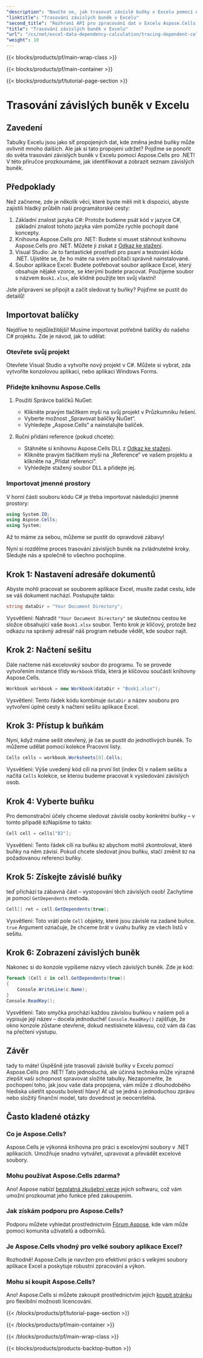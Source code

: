 ```yaml
---
"description": "Naučte se, jak trasovat závislé buňky v Excelu pomocí Aspose.Cells pro .NET v tomto snadno srozumitelném tutoriálu."
"linktitle": "Trasování závislých buněk v Excelu"
"second_title": "Rozhraní API pro zpracování dat v Excelu Aspose.Cells v .NET"
"title": "Trasování závislých buněk v Excelu"
"url": "/cs/net/excel-data-dependency-calculation/tracing-dependent-cells-in-excel/"
"weight": 10
---
```


{{< blocks/products/pf/main-wrap-class >}}

{{< blocks/products/pf/main-container >}}

{{< blocks/products/pf/tutorial-page-section >}}

# Trasování závislých buněk v Excelu

## Zavedení

Tabulky Excelu jsou jako síť propojených dat, kde změna jedné buňky může ovlivnit mnoho dalších. Ale jak si tato propojení udržet? Pojďme se ponořit do světa trasování závislých buněk v Excelu pomocí Aspose.Cells pro .NET! V této příručce prozkoumáme, jak identifikovat a zobrazit seznam závislých buněk. 

## Předpoklady

Než začneme, zde je několik věcí, které byste měli mít k dispozici, abyste zajistili hladký průběh naší programátorské cesty:

1. Základní znalost jazyka C#: Protože budeme psát kód v jazyce C#, základní znalost tohoto jazyka vám pomůže rychle pochopit dané koncepty.
2. Knihovna Aspose.Cells pro .NET: Budete si muset stáhnout knihovnu Aspose.Cells pro .NET. Můžete ji získat z [Odkaz ke stažení](https://releases.aspose.com/cells/net/).
3. Visual Studio: Je to fantastické prostředí pro psaní a testování kódu .NET. Ujistěte se, že ho máte na svém počítači správně nainstalované. 
4. Soubor aplikace Excel: Budete potřebovat soubor aplikace Excel, který obsahuje nějaké vzorce, se kterými budete pracovat. Použijeme soubor s názvem `Book1.xlsx`, ale klidně použijte ten svůj vlastní!

Jste připraveni se připojit a začít sledovat ty buňky? Pojďme se pustit do detailů!

## Importovat balíčky

Nejdříve to nejdůležitější! Musíme importovat potřebné balíčky do našeho C# projektu. Zde je návod, jak to udělat:

### Otevřete svůj projekt

Otevřete Visual Studio a vytvořte nový projekt v C#. Můžete si vybrat, zda vytvoříte konzolovou aplikaci, nebo aplikaci Windows Forms.

### Přidejte knihovnu Aspose.Cells

1. Použití Správce balíčků NuGet: 
   - Klikněte pravým tlačítkem myši na svůj projekt v Průzkumníku řešení.
   - Vyberte možnost „Spravovat balíčky NuGet“.
   - Vyhledejte „Aspose.Cells“ a nainstalujte balíček.

2. Ruční přidání reference (pokud chcete): 
   - Stáhněte si knihovnu Aspose.Cells DLL z [Odkaz ke stažení](https://releases.aspose.com/cells/net/).
   - Klikněte pravým tlačítkem myši na „Reference“ ve vašem projektu a klikněte na „Přidat referenci“.
   - Vyhledejte stažený soubor DLL a přidejte jej.

### Importovat jmenné prostory

V horní části souboru kódu C# je třeba importovat následující jmenné prostory:

```csharp
using System.IO;
using Aspose.Cells;
using System;
```

Až to máme za sebou, můžeme se pustit do opravdové zábavy!

Nyní si rozdělme proces trasování závislých buněk na zvládnutelné kroky. Sledujte nás a společně to všechno pochopíme.

## Krok 1: Nastavení adresáře dokumentů

Abyste mohli pracovat se souborem aplikace Excel, musíte zadat cestu, kde se váš dokument nachází. Postupujte takto:

```csharp
string dataDir = "Your Document Directory";
```

Vysvětlení: Nahradit `"Your Document Directory"` se skutečnou cestou ke složce obsahující vaše `Book1.xlsx` soubor. Tento krok je klíčový, protože bez odkazu na správný adresář náš program nebude vědět, kde soubor najít.

## Krok 2: Načtení sešitu

Dále načteme náš excelovský soubor do programu. To se provede vytvořením instance třídy `Workbook` třída, která je klíčovou součástí knihovny Aspose.Cells.

```csharp
Workbook workbook = new Workbook(dataDir + "Book1.xlsx");
```

Vysvětlení: Tento řádek kódu kombinuje `dataDir` a název souboru pro vytvoření úplné cesty k načtení sešitu aplikace Excel. 

## Krok 3: Přístup k buňkám

Nyní, když máme sešit otevřený, je čas se pustit do jednotlivých buněk. To můžeme udělat pomocí kolekce Pracovní listy.

```csharp
Cells cells = workbook.Worksheets[0].Cells;
```

Vysvětlení: Výše uvedený kód cílí na první list (index 0) v našem sešitu a načítá `Cells` kolekce, se kterou budeme pracovat k vysledování závislých osob.

## Krok 4: Vyberte buňku

Pro demonstrační účely chceme sledovat závislé osoby konkrétní buňky – v tomto případě `B2`Napišme to takto:

```csharp
Cell cell = cells["B2"];
```

Vysvětlení: Tento řádek cílí na buňku `B2` abychom mohli zkontrolovat, které buňky na něm závisí. Pokud chcete sledovat jinou buňku, stačí změnit `B2` na požadovanou referenci buňky. 

## Krok 5: Získejte závislé buňky

teď přichází ta zábavná část – vystopování těch závislých osob! Zachytíme je pomocí `GetDependents` metoda.

```csharp
Cell[] ret = cell.GetDependents(true);
```

Vysvětlení: Toto vrátí pole `Cell` objekty, které jsou závislé na zadané buňce. `true` Argument označuje, že chceme brát v úvahu buňky ze všech listů v sešitu.

## Krok 6: Zobrazení závislých buněk

Nakonec si do konzole vypíšeme názvy všech závislých buněk. Zde je kód:

```csharp
foreach (Cell c in cell.GetDependents(true))
{
    Console.WriteLine(c.Name);
}
Console.ReadKey();
```

Vysvětlení: Tato smyčka prochází každou závislou buňkou v našem poli a vypisuje její název – docela jednoduché! `Console.ReadKey()` zajišťuje, že okno konzole zůstane otevřené, dokud nestisknete klávesu, což vám dá čas na přečtení výstupu.

## Závěr

tady to máte! Úspěšně jste trasovali závislé buňky v Excelu pomocí Aspose.Cells pro .NET! Tato jednoduchá, ale účinná technika může výrazně zlepšit vaši schopnost spravovat složité tabulky. Nezapomeňte, že pochopení toho, jak jsou vaše data propojena, vám může z dlouhodobého hlediska ušetřit spoustu bolestí hlavy! Ať už se jedná o jednoduchou zprávu nebo složitý finanční model, tato dovednost je neocenitelná.

## Často kladené otázky

### Co je Aspose.Cells?
Aspose.Cells je výkonná knihovna pro práci s excelovými soubory v .NET aplikacích. Umožňuje snadno vytvářet, upravovat a převádět excelové soubory.

### Mohu používat Aspose.Cells zdarma?
Ano! Aspose nabízí [bezplatná zkušební verze](https://releases.aspose.com/) jejich softwaru, což vám umožní prozkoumat jeho funkce před zakoupením.

### Jak získám podporu pro Aspose.Cells?
Podporu můžete vyhledat prostřednictvím [Fórum Aspose](https://forum.aspose.com/c/cells/9), kde vám může pomoci komunita uživatelů a odborníků. 

### Je Aspose.Cells vhodný pro velké soubory aplikace Excel?
Rozhodně! Aspose.Cells je navržen pro efektivní práci s velkými soubory aplikace Excel a poskytuje robustní zpracování a výkon.

### Mohu si koupit Aspose.Cells?
Ano! Aspose.Cells si můžete zakoupit prostřednictvím jejich [koupit stránku](https://purchase.aspose.com/buy) pro flexibilní možnosti licencování.

{{< /blocks/products/pf/tutorial-page-section >}}

{{< /blocks/products/pf/main-container >}}

{{< /blocks/products/pf/main-wrap-class >}}

{{< blocks/products/products-backtop-button >}}